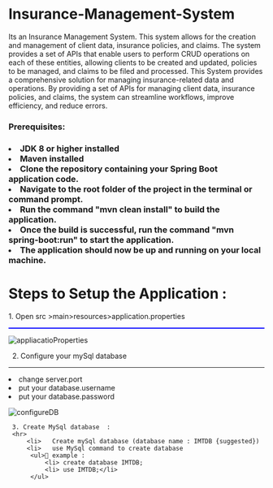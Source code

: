 # Insurance-Management-System
Its an Insurance Management System. This system allows for the creation and management of client data, insurance policies, and claims. The system provides a set of APIs that enable users to perform CRUD operations on each of these entities, allowing clients to be created and updated, policies to be managed, and claims to be filed and processed. This System provides a comprehensive solution for managing insurance-related data and operations. By providing a set of APIs for managing client data, insurance policies, and claims, the system can streamline workflows, improve efficiency, and reduce errors.


<h3>Prerequisites:<h3>
 </hr>
 <li>JDK 8 or higher installed
 <li>Maven installed
 <li>Clone the repository containing your Spring Boot application code.
 <li>Navigate to the root folder of the project in the terminal or command prompt.
 <li>Run the command "mvn clean install" to build the application.
 <li>Once the build is successful, run the command "mvn spring-boot:run" to start the application.
 <li>The application should now be up and running on your local machine.</li>

 
# Steps  to  Setup  the  Application : 
<p>1.	Open src >main>resources>application.properties<p>
 <hr style="height:2px;border-width:0;color:blue;background-color:blue">

![appliacatioProperties](https://user-images.githubusercontent.com/51885478/230089331-7e938c17-b2b4-415b-afc1-ea59afa53c96.PNG)

2.	Configure your mySql database
 <hr>
    <li>	change server.port
    <li>put your database.username
    <li>put your database.password


![configureDB](https://user-images.githubusercontent.com/51885478/230093271-9b960a8c-9f69-4eb1-aa65-c5b102b62459.PNG)

     
     3.	Create MySql database  : 
     <hr>
         <li>	Create mySql database (database name : IMTDB {suggested})
         <li>	use MySql command to create database
          <ul>	example : 
              <li> create database IMTDB;
              <li> use IMTDB;</li>
          </ul>

